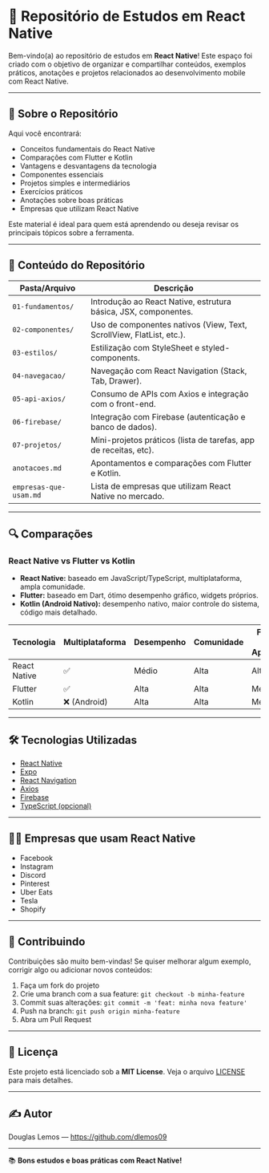 # 📱 Repositório de Estudos em React Native

Bem-vindo(a) ao repositório de estudos em **React Native**! Este espaço foi criado com o objetivo de organizar e compartilhar conteúdos, exemplos práticos, anotações e projetos relacionados ao desenvolvimento mobile com React Native.

---

## 🚀 Sobre o Repositório

Aqui você encontrará:

- Conceitos fundamentais do React Native
- Comparações com Flutter e Kotlin
- Vantagens e desvantagens da tecnologia
- Componentes essenciais
- Projetos simples e intermediários
- Exercícios práticos
- Anotações sobre boas práticas
- Empresas que utilizam React Native

Este material é ideal para quem está aprendendo ou deseja revisar os principais tópicos sobre a ferramenta.

---

## 🧠 Conteúdo do Repositório

| Pasta/Arquivo        | Descrição                                                                 |
|----------------------|---------------------------------------------------------------------------|
| `01-fundamentos/`    | Introdução ao React Native, estrutura básica, JSX, componentes.           |
| `02-componentes/`    | Uso de componentes nativos (View, Text, ScrollView, FlatList, etc.).     |
| `03-estilos/`        | Estilização com StyleSheet e styled-components.                          |
| `04-navegacao/`      | Navegação com React Navigation (Stack, Tab, Drawer).                      |
| `05-api-axios/`      | Consumo de APIs com Axios e integração com o front-end.                   |
| `06-firebase/`       | Integração com Firebase (autenticação e banco de dados).                  |
| `07-projetos/`       | Mini-projetos práticos (lista de tarefas, app de receitas, etc).         |
| `anotacoes.md`       | Apontamentos e comparações com Flutter e Kotlin.                          |
| `empresas-que-usam.md` | Lista de empresas que utilizam React Native no mercado.                |

---

## 🔍 Comparações

### React Native vs Flutter vs Kotlin

- **React Native:** baseado em JavaScript/TypeScript, multiplataforma, ampla comunidade.
- **Flutter:** baseado em Dart, ótimo desempenho gráfico, widgets próprios.
- **Kotlin (Android Nativo):** desempenho nativo, maior controle do sistema, código mais detalhado.

| Tecnologia     | Multiplataforma | Desempenho | Comunidade | Facilidade de Aprendizado |
|----------------|------------------|------------|------------|----------------------------|
| React Native   | ✅                | Médio      | Alta       | Alta                       |
| Flutter        | ✅                | Alta       | Alta       | Média                      |
| Kotlin         | ❌ (Android)      | Alta       | Alta       | Média                      |

---

## 🛠 Tecnologias Utilizadas

- [React Native](https://reactnative.dev/)
- [Expo](https://expo.dev/)
- [React Navigation](https://reactnavigation.org/)
- [Axios](https://axios-http.com/)
- [Firebase](https://firebase.google.com/)
- [TypeScript (opcional)](https://www.typescriptlang.org/)

---

## 🧑‍💼 Empresas que usam React Native

- Facebook
- Instagram
- Discord
- Pinterest
- Uber Eats
- Tesla
- Shopify

---

## 🤝 Contribuindo

Contribuições são muito bem-vindas! Se quiser melhorar algum exemplo, corrigir algo ou adicionar novos conteúdos:

1. Faça um fork do projeto
2. Crie uma branch com a sua feature: `git checkout -b minha-feature`
3. Commit suas alterações: `git commit -m 'feat: minha nova feature'`
4. Push na branch: `git push origin minha-feature`
5. Abra um Pull Request

---

## 📄 Licença

Este projeto está licenciado sob a **MIT License**. Veja o arquivo [LICENSE](./LICENSE) para mais detalhes.

---

## ✍️ Autor

Douglas Lemos — https://github.com/dlemos09

---

📚 **Bons estudos e boas práticas com React Native!**
